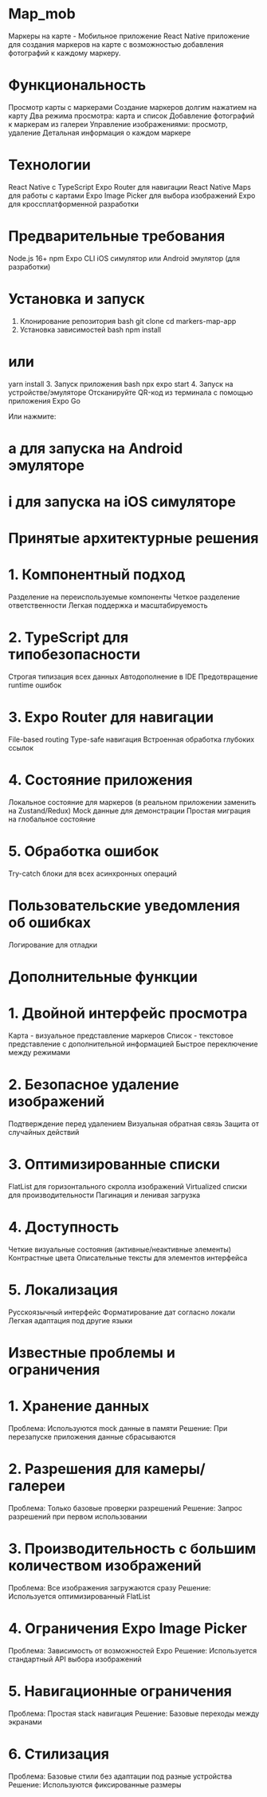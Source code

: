 # Map_mob
Маркеры на карте - Мобильное приложение React Native приложение для создания маркеров на карте с возможностью добавления фотографий к каждому маркеру.
# Функциональность
Просмотр карты с маркерами
Создание маркеров долгим нажатием на карту
Два режима просмотра: карта и список
Добавление фотографий к маркерам из галереи
Управление изображениями: просмотр, удаление
Детальная информация о каждом маркере

# Технологии
React Native с TypeScript
Expo Router для навигации
React Native Maps для работы с картами
Expo Image Picker для выбора изображений
Expo для кроссплатформенной разработки

# Предварительные требования
Node.js 16+
npm 
Expo CLI
iOS симулятор или Android эмулятор (для разработки)

# Установка и запуск
1. Клонирование репозитория
bash
git clone <repository-url>
cd markers-map-app
2. Установка зависимостей
bash
npm install
# или
yarn install
3. Запуск приложения
bash
npx expo start
4. Запуск на устройстве/эмуляторе
Отсканируйте QR-код из терминала с помощью приложения Expo Go

Или нажмите:

# a для запуска на Android эмуляторе
# i для запуска на iOS симуляторе

# Принятые архитектурные решения
# 1. Компонентный подход
Разделение на переиспользуемые компоненты
Четкое разделение ответственности
Легкая поддержка и масштабируемость

# 2. TypeScript для типобезопасности
Строгая типизация всех данных
Автодополнение в IDE
Предотвращение runtime ошибок

# 3. Expo Router для навигации
File-based routing
Type-safe навигация
Встроенная обработка глубоких ссылок

# 4. Состояние приложения
Локальное состояние для маркеров (в реальном приложении заменить на Zustand/Redux)
Mock данные для демонстрации
Простая миграция на глобальное состояние

# 5. Обработка ошибок
Try-catch блоки для всех асинхронных операций

# Пользовательские уведомления об ошибках
Логирование для отладки

# Дополнительные функции
# 1. Двойной интерфейс просмотра
Карта - визуальное представление маркеров
Список - текстовое представление с дополнительной информацией
Быстрое переключение между режимами

# 2. Безопасное удаление изображений
Подтверждение перед удалением
Визуальная обратная связь
Защита от случайных действий

# 3. Оптимизированные списки
FlatList для горизонтального скролла изображений
Virtualized списки для производительности
Пагинация и ленивая загрузка

# 4. Доступность
Четкие визуальные состояния (активные/неактивные элементы)
Контрастные цвета
Описательные тексты для элементов интерфейса

# 5. Локализация
Русскоязычный интерфейс
Форматирование дат согласно локали
Легкая адаптация под другие языки

# Известные проблемы и ограничения
# 1. Хранение данных
Проблема: Используются mock данные в памяти
Решение: При перезапуске приложения данные сбрасываются

# 2. Разрешения для камеры/галереи
Проблема: Только базовые проверки разрешений
Решение: Запрос разрешений при первом использовании

# 3. Производительность с большим количеством изображений
Проблема: Все изображения загружаются сразу
Решение: Используется оптимизированный FlatList

# 4. Ограничения Expo Image Picker
Проблема: Зависимость от возможностей Expo
Решение: Используется стандартный API выбора изображений

# 5. Навигационные ограничения
Проблема: Простая stack навигация
Решение: Базовые переходы между экранами

# 6. Стилизация
Проблема: Базовые стили без адаптации под разные устройства
Решение: Используются фиксированные размеры
